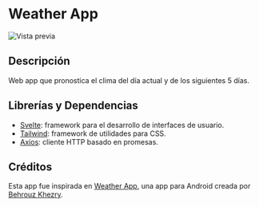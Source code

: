 # Weather App

![Vista previa](https://erianvc.github.io/api/weather-app/preview.png)

## Descripción

Web app que pronostica el clima del día actual y de los siguientes 5 días.

## Librerías y Dependencias

- [Svelte](https://svelte.dev/): framework para el desarrollo de interfaces de usuario.
- [Tailwind](https://tailwindcss.com/): framework de utilidades para CSS.
- [Axios](https://github.com/axios/axios): cliente HTTP basado en promesas.

## Créditos

Esta app fue inspirada en [Weather App](https://www.uplabs.com/posts/weather-app-7e99c840-f784-42ca-ad24-56192fc04fa7), una app para Android creada por [Behrouz Khezry](https://www.uplabs.com/bkhezry).